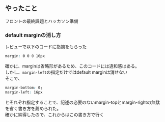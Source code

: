 ## やったこと
フロントの最終課題とハッカソン準備

### default marginの消し方
レビューで以下のコードに指摘をもらった  
```css
margin: 0 0 0 16px
```
確かに、marginは省略形があるため、このコードには違和感はある。  
しかし、`margin-left`の指定だけではdefault marginは消せない  
そこで、
```css
margin-bottom: 0;
margin-left: 16px
```
とそれぞれ指定することで、記述の必要のないmargin-topとmargin-rightの無駄を省く書き方を薦められた。  
確かに納得したので、これからはこの書き方で行く  

